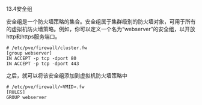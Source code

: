 13.4安全组

安全组是一个防火墙策略的集合。安全组属于集群级别的防火墙对象，可用于所有的虚拟机防火墙策略。例如，你可以定义一个名为“webserver”的安全组，以开放http和https服务端口。

```
# /etc/pve/firewall/cluster.fw
[group webserver]
IN ACCEPT -p tcp -dport 80
IN ACCEPT -p tcp -dport 443
```

之后，就可以将该安全组添加到虚拟机防火墙策略中
```
# /etc/pve/firewall/<VMID>.fw
[RULES]
GROUP webserver
```